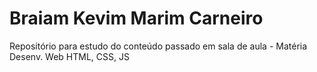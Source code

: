 # Braiam Kevim Marim Carneiro
Repositório para estudo do conteúdo passado em sala de aula - Matéria Desenv. Web HTML, CSS, JS
